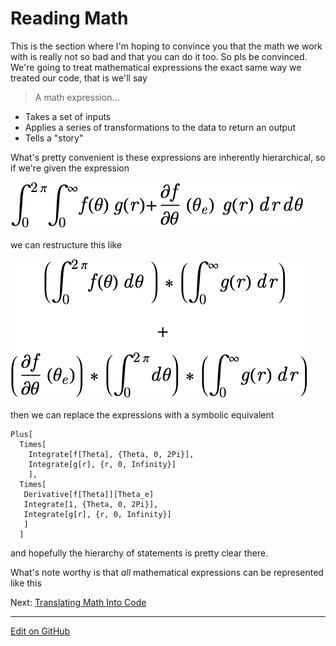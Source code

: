 # Reading Math

This is the section where I'm hoping to convince you that the math we work with is really not so bad and that you can do it too.
So pls be convinced.
We're going to treat mathematical expressions the exact same way we treated our code, that is we'll say

> A math expression...
* Takes a set of inputs
* Applies a series of transformations to the data to return an output
* Tells a "story"

What's pretty convenient is these expressions are inherently hierarchical, so if we're given the expression

![base](img/base_integral.png)

we can restructure this like


![sep](img/separated_integral.png)

then we can replace the expressions with a symbolic equivalent

```lang-none
Plus[
  Times[
    Integrate[f[Theta], {Theta, 0, 2Pi}], 
    Integrate[g[r], {r, 0, Infinity}]
    ],
  Times[
   Derivative[f[Theta]][Theta_e]
   Integrate[1, {Theta, 0, 2Pi}], 
   Integrate[g[r], {r, 0, Infinity}]
   ]
  ]
```

and hopefully the hierarchy of statements is pretty clear there. 

What's note worthy is that _all_ mathematical expressions can be represented like this



Next: [Translating Math Into Code](TranslatingMathIntoCode.md)

---


[Edit on GitHub](https://github.com/McCoyGroup/References/edit/gh-pages/References/Intro%20To%20Quantum/ReadingMath.md)